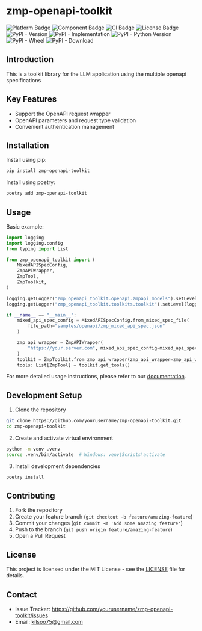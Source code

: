 # zmp-openapi-toolkit

![Platform Badge](https://img.shields.io/badge/platform-zmp-red)
![Component Badge](https://img.shields.io/badge/component-toolkit-red)
![CI Badge](https://img.shields.io/badge/ci-github_action-green)
![License Badge](https://img.shields.io/badge/license-MIT-green)
![PyPI - Version](https://img.shields.io/pypi/v/zmp-openapi-toolkit)
![PyPI - Implementation](https://img.shields.io/pypi/implementation/zmp-openapi-toolkit)
![PyPI - Python Version](https://img.shields.io/pypi/pyversions/zmp-openapi-toolkit)
![PyPI - Wheel](https://img.shields.io/pypi/wheel/zmp-openapi-toolkit)
![PyPI - Download](https://img.shields.io/pypi/dm/zmp-openapi-toolkit)

## Introduction

This is a toolkit library for the LLM application using the multiple openapi specifications

## Key Features

- Support the OpenAPI request wrapper
- OpenAPI parameters and request type validation
- Convenient authentication management

## Installation

Install using pip:

```bash
pip install zmp-openapi-toolkit
```

Install using poetry:
```bash
poetry add zmp-openapi-toolkit
```

## Usage

Basic example:

```python
import logging
import logging.config
from typing import List

from zmp_openapi_toolkit import (
    MixedAPISpecConfig,
    ZmpAPIWrapper,
    ZmpTool,
    ZmpToolkit,
)

logging.getLogger("zmp_openapi_toolkit.openapi.zmpapi_models").setLevel(logging.INFO)
logging.getLogger("zmp_openapi_toolkit.toolkits.toolkit").setLevel(logging.INFO)

if __name__ == "__main__":
    mixed_api_spec_config = MixedAPISpecConfig.from_mixed_spec_file(
        file_path="samples/openapi/zmp_mixed_api_spec.json"
    )

    zmp_api_wrapper = ZmpAPIWrapper(
        "https://your.server.com", mixed_api_spec_config=mixed_api_spec_config
    )
    toolkit = ZmpToolkit.from_zmp_api_wrapper(zmp_api_wrapper=zmp_api_wrapper)
    tools: List[ZmpTool] = toolkit.get_tools()

```

For more detailed usage instructions, please refer to our [documentation](link).

## Development Setup

1. Clone the repository
```bash
git clone https://github.com/yourusername/zmp-openapi-toolkit.git
cd zmp-openapi-toolkit
```

2. Create and activate virtual environment
```bash
python -m venv .venv
source .venv/bin/activate  # Windows: venv\Scripts\activate
```

3. Install development dependencies
```bash
poetry install
```

## Contributing

1. Fork the repository
2. Create your feature branch (`git checkout -b feature/amazing-feature`)
3. Commit your changes (`git commit -m 'Add some amazing feature'`)
4. Push to the branch (`git push origin feature/amazing-feature`)
5. Open a Pull Request

## License

This project is licensed under the MIT License - see the [LICENSE](LICENSE) file for details.

## Contact

- Issue Tracker: https://github.com/yourusername/zmp-openapi-toolkit/issues
- Email: kilsoo75@gmail.com


